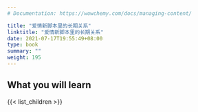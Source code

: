 ```yaml
---
# Documentation: https://wowchemy.com/docs/managing-content/

title: "爱情新脚本里的长期关系"
linktitle: "爱情新脚本里的长期关系"
date: 2021-07-17T19:55:49+08:00
type: book
summary: ""
weight: 195
---
```


<!--more-->

## What you will learn

{{< list_children >}}